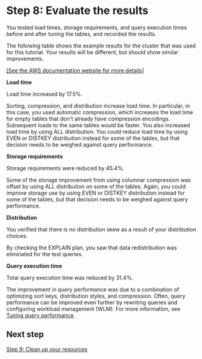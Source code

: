 # Step 8: Evaluate the results<a name="tutorial-tuning-tables-evaluate"></a>

You tested load times, storage requirements, and query execution times before and after tuning the tables, and recorded the results\. 

The following table shows the example results for the cluster that was used for this tutorial\. Your results will be different, but should show similar improvements\. 

[\[See the AWS documentation website for more details\]](http://docs.aws.amazon.com/redshift/latest/dg/tutorial-tuning-tables-evaluate.html)

**Load time** 

Load time increased by 17\.5%\. 

Sorting, compression, and distribution increase load time\. In particular, in this case, you used automatic compression, which increases the load time for empty tables that don't already have compression encodings\. Subsequent loads to the same tables would be faster\. You also increased load time by using ALL distribution\. You could reduce load time by using EVEN or DISTKEY distribution instead for some of the tables, but that decision needs to be weighed against query performance\. 

**Storage requirements** 

Storage requirements were reduced by 45\.4%\. 

Some of the storage improvement from using columnar compression was offset by using ALL distribution on some of the tables\. Again, you could improve storage use by using EVEN or DISTKEY distribution instead for some of the tables, but that decision needs to be weighed against query performance\. 

**Distribution** 

You verified that there is no distribution skew as a result of your distribution choices\. 

By checking the EXPLAIN plan, you saw that data redistribution was eliminated for the test queries\. 

**Query execution time** 

Total query execution time was reduced by 31\.4%\. 

The improvement in query performance was due to a combination of optimizing sort keys, distribution styles, and compression\. Often, query performance can be improved even further by rewriting queries and configuring workload management \(WLM\)\. For more information, see [Tuning query performance](c-optimizing-query-performance.md)\.

## Next step<a name="next-step-evaluate"></a>

[Step 9: Clean up your resources](tutorial-tuning-tables-clean-up.md)